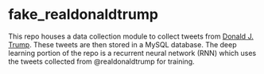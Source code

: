 # fake_realdonaldtrump
This repo houses a data collection module to collect tweets from [Donald J. Trump](https://twitter.com/realdonaldtrump). These tweets are then stored in a MySQL database. The deep learning portion of the repo is a recurrent neural network (RNN) which uses the tweets collected from @realdonaldtrump for training.
